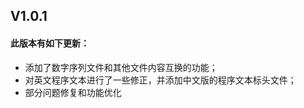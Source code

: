 ## V1.0.1  
#### 此版本有如下更新：  
- 添加了数字序列文件和其他文件内容互换的功能；  
- 对英文程序文本进行了一些修正，并添加中文版的程序文本标头文件；  
- 部分问题修复和功能优化